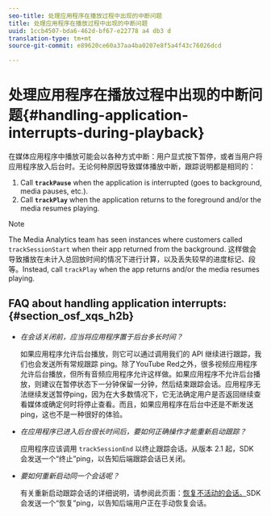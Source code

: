```yaml
---
seo-title: 处理应用程序在播放过程中出现的中断问题
title: 处理应用程序在播放过程中出现的中断问题
uuid: 1ccb4507-bda6-462d-bf67-e22778 a4 db3 d
translation-type: tm+mt
source-git-commit: e89620ce60a37aa4ba0207e8f5a4f43c76026dcd

---
```



# 处理应用程序在播放过程中出现的中断问题{#handling-application-interrupts-during-playback}

在媒体应用程序中播放可能会以各种方式中断：用户显式按下暂停，或者当用户将应用程序放入后台时。无论何种原因导致媒体播放中断，跟踪说明都是相同的：

1. Call **`trackPause`** when the application is interrupted (goes to background, media pauses, etc.).
1. Call **`trackPlay`** when the application returns to the foreground and/or the media resumes playing.

>[!NOTE]
>
>The Media Analytics team has seen instances where customers called `trackSessionStart` when their app returned from the background. 这样做会导致播放在未计入总回放时间的情况下进行计算，以及丢失较早的进度标记、段等。Instead, call `trackPlay` when the app returns and/or the media resumes playing.

## FAQ about handling application interrupts: {#section_osf_xqs_h2b}

* _在会话关闭前，应当将应用程序置于后台多长时间？_

   如果应用程序允许后台播放，则它可以通过调用我们的 API 继续进行跟踪，我们也会发送所有常规跟踪 ping。除了YouTube Red之外，很多视频应用程序允许后台播放，但所有音频应用程序允许这样做。如果应用程序不允许后台播放，则建议在暂停状态下一分钟保留一分钟，然后结束跟踪会话。应用程序无法继续发送暂停ping，因为在大多数情况下，它无法确定用户是否返回继续查看媒体或确定何时将停止查看。而且，如果应用程序在后台中还是不断发送 ping，这也不是一种很好的体验。

* _在应用程序已进入后台很长时间后，要如何正确操作才能重新启动跟踪？_

   应用程序应该调用 `trackSessionEnd` 以终止跟踪会话。从版本 2.1 起，SDK 会发送一个“终止”ping，以告知后端跟踪会话已关闭。

* _要如何重新启动同一个会话呢？_

   有关重新启动跟踪会话的详细说明，请参阅此页面：[恢复不活动的会话。](/help/sdk-implement/cookbook/resuming-inactive.md)SDK 会发送一个“恢复”ping，以告知后端用户正在手动恢复会话。

